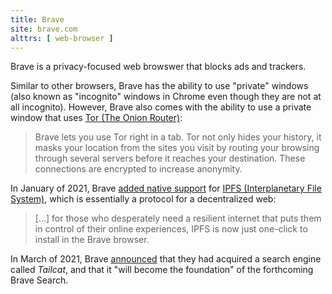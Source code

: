 ```yaml
---
title: Brave
site: brave.com
alttrs: [ web-browser ]
---
```


Brave is a privacy-focused web browswer that blocks ads and trackers.
<!--more-->

Similar to other browsers, Brave has the ability to use "private" windows (also
known as "incognito" windows in Chrome even though they are not at all
incognito). However, Brave also comes with the ability to use a private window
that uses [Tor (The Onion Router)](https://www.torproject.org/):

> Brave lets you use Tor right in a tab. Tor not only hides your history, it
> masks your location from the sites you visit by routing your browsing through
> several servers before it reaches your destination. These connections are
> encrypted to increase anonymity.

In January of 2021, Brave [added native
support](https://blog.ipfs.io/2021-01-19-ipfs-in-brave/) for [IPFS
(Interplanetary File System)](https://ipfs.io/), which is essentially a
protocol for a decentralized web:

> [...] for those who desperately need a resilient internet that puts them in
> control of their online experiences, IPFS is now just one-click to install in
> the Brave browser.

In March of 2021, Brave [announced](https://brave.com/brave-search/) that they
had acquired a search engine called _Tailcat_, and that it "will become the
foundation" of the forthcoming Brave Search.
